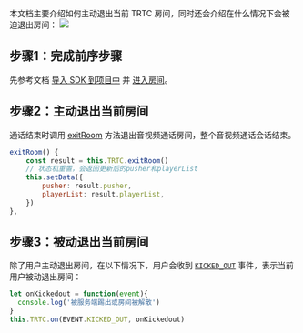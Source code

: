 本文档主要介绍如何主动退出当前 TRTC 房间，同时还会介绍在什么情况下会被迫退出房间：
![](https://qcloudimg.tencent-cloud.cn/raw/b155aaff08a5baaaecaaa14a4f2229cc.png)

[](id:step1)
## 步骤1：完成前序步骤
先参考文档 [导入 SDK 到项目中](https://cloud.tencent.com/document/product/647/32183) 并 [进入房间](https://cloud.tencent.com/document/product/647/74637)。


[](id:step2)
## 步骤2：主动退出当前房间
通话结束时调用 [exitRoom](https://cloud.tencent.com/document/product/647/17018#exitroom()) 方法退出音视频通话房间，整个音视频通话会话结束。

```javascript
exitRoom() {
    const result = this.TRTC.exitRoom()
    // 状态机重置，会返回更新后的pusher和playerList
    this.setData({
        pusher: result.pusher,
        playerList: result.playerList,
    })
},
```

[](id:step3)
## 步骤3：被动退出当前房间
除了用户主动退出房间，在以下情况下，用户会收到 [`KICKED_OUT`](https://cloud.tencent.com/document/product/647/17018#kicked_out) 事件，表示当前用户被动退出房间：

```javascript
let onKickedout = function(event){
  console.log('被服务端踢出或房间被解散')
}
this.TRTC.on(EVENT.KICKED_OUT, onKickedout)
```
